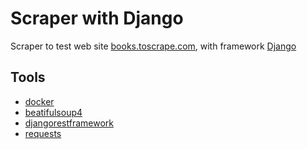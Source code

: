 # Scraper with Django

Scraper to test web site [books.toscrape.com](http://books.toscrape.com/index.html), with framework [Django](https://pypi.org/project/Django/)

## Tools
* [docker](https://www.docker.com/)
* [beatifulsoup4](https://pypi.org/project/beautifulsoup4/)
* [djangorestframework](https://pypi.org/project/djangorestframework/)
* [requests](https://pypi.org/project/requests/)